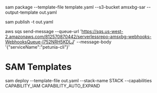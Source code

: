sam package --template-file template.yaml --s3-bucket amsxbg-sar --output-template out.yaml

sam publish -t out.yaml

aws sqs send-message --queue-url 'https://sqs.us-west-2.amazonaws.com/812570870442/serverlessrepo-amsxbg-webhooks-WebhooksQueue-I752NRH5KDLJ' --message-body '{"serviceName":"petunia-cli"}'

# SAM Templates

sam deploy --template-file out.yaml --stack-name STACK --capabilities CAPABILITY_IAM CAPABILITY_AUTO_EXPAND